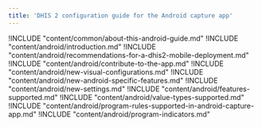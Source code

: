 ```yaml
---
title: 'DHIS 2 configuration guide for the Android capture app'
---
```

<!--DHIS2-SECTION-ID:index-->

!INCLUDE "content/common/about-this-android-guide.md"
!INCLUDE "content/android/introduction.md"
!INCLUDE "content/android/recommendations-for-a-dhis2-mobile-deployment.md"
!INCLUDE "content/android/contribute-to-the-app.md"
!INCLUDE "content/android/new-visual-configurations.md"
!INCLUDE "content/android/new-android-specific-features.md"
!INCLUDE "content/android/new-settings.md"
!INCLUDE "content/android/features-supported.md"
!INCLUDE "content/android/value-types-supported.md"
!INCLUDE "content/android/program-rules-supported-in-android-capture-app.md"
!INCLUDE "content/android/program-indicators.md"
